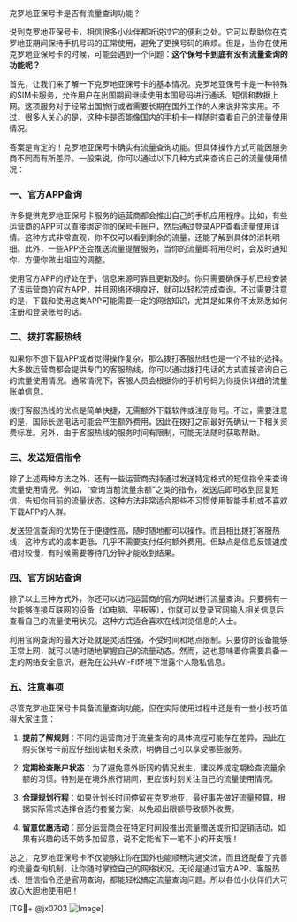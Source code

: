 克罗地亚保号卡是否有流量查询功能？

说到克罗地亚保号卡，相信很多小伙伴都听说过它的便利之处。它可以帮助你在克罗地亚期间保持手机号码的正常使用，避免了更换号码的麻烦。但是，当你在使用克罗地亚保号卡的时候，可能会遇到一个问题：**这个保号卡到底有没有流量查询的功能呢？**

首先，让我们来了解一下克罗地亚保号卡的基本情况。克罗地亚保号卡是一种特殊的SIM卡服务，允许用户在出国期间继续使用本国号码进行通话、短信和数据上网。这项服务对于经常出国旅行或者需要长期在国外工作的人来说非常实用。不过，很多人关心的是，这种卡是否能像国内的手机卡一样随时查看自己的流量使用情况。

答案是肯定的！克罗地亚保号卡确实有流量查询功能。但具体操作方式可能因服务商不同而有所差异。一般来说，你可以通过以下几种方式来查询自己的流量使用情况：

### 一、官方APP查询

许多提供克罗地亚保号卡服务的运营商都会推出自己的手机应用程序。比如，有些运营商的APP可以直接绑定你的保号卡账户，然后通过登录APP查看流量使用详情。这种方式非常直观，你不仅可以看到剩余的流量，还能了解到具体的消耗明细。此外，一些APP还会推送流量提醒服务，当你的流量即将用尽时，会及时通知你，方便你做出相应的调整。

使用官方APP的好处在于，信息来源可靠且更新及时。你只需要确保手机已经安装了该运营商的官方APP，并且网络环境良好，就可以轻松完成查询。不过需要注意的是，下载和使用这类APP可能需要一定的网络知识，尤其是如果你不太熟悉如何注册和登录账号的话。

### 二、拨打客服热线

如果你不想下载APP或者觉得操作复杂，那么拨打客服热线也是一个不错的选择。大多数运营商都会提供专门的客服热线，你可以通过拨打电话的方式直接咨询自己的流量使用情况。通常情况下，客服人员会根据你的手机号码为你提供详细的流量账单信息。

拨打客服热线的优点是简单快捷，无需额外下载软件或注册账号。不过，需要注意的是，国际长途电话可能会产生额外费用，因此在拨打之前最好先确认一下相关资费标准。另外，由于客服热线的服务时间有限制，可能无法随时获取帮助。

### 三、发送短信指令

除了上述两种方法之外，还有一些运营商支持通过发送特定格式的短信指令来查询流量使用情况。例如，“查询当前流量余额”之类的指令，发送后即可收到回复短信，告知你目前的流量状态。这种方法非常适合那些不习惯使用智能手机或不喜欢下载APP的人群。

发送短信查询的优势在于便捷性高，随时随地都可以操作。而且相比拨打客服热线，这种方式的成本更低，几乎不需要支付任何额外费用。但缺点是信息反馈速度相对较慢，有时候需要等待几分钟才能收到结果。

### 四、官方网站查询

除了以上三种方式外，你还可以访问运营商的官方网站进行流量查询。只要拥有一台能够连接互联网的设备（如电脑、平板等），你就可以登录官网输入相关信息后查看自己的流量使用状况。这种方式适合喜欢在线浏览信息的人士。

利用官网查询的最大好处就是灵活性强，不受时间和地点限制。只要你的设备能够正常上网，就可以随时随地掌握自己的流量动态。然而，这也意味着你需要具备一定的网络安全意识，避免在公共Wi-Fi环境下泄露个人隐私信息。

### 五、注意事项

尽管克罗地亚保号卡具备流量查询功能，但在实际使用过程中还是有一些小技巧值得大家注意：

1. **提前了解规则**：不同的运营商对于流量查询的具体流程可能存在差异，因此在购买保号卡前应仔细阅读相关条款，明确自己可以享受哪些服务。
   
2. **定期检查账户状态**：为了避免意外断网的情况发生，建议养成定期检查流量余额的习惯。特别是在境外旅行期间，更应该时刻关注自己的流量使用情况。

3. **合理规划行程**：如果计划长时间停留在克罗地亚，最好事先做好流量预算，根据实际需求选择合适的套餐方案，以免超出限额导致额外收费。

4. **留意优惠活动**：部分运营商会在特定时间段推出流量赠送或折扣促销活动，如果有兴趣的话不妨多加留意，说不定能省下一笔不小的开支哦！

总之，克罗地亚保号卡不仅能够让你在国外也能顺畅沟通交流，而且还配备了完善的流量查询机制，让你随时掌控自己的网络状况。无论是通过官方APP、客服热线、短信指令还是官网查询，都能轻松搞定流量查询问题。所以各位小伙伴们大可放心大胆地使用吧！

[TG💪+ @jx0703 ![Image](https://github.com/user-attachments/assets/dbca1d08-cadb-493c-b0ec-ad6f7a83f270)]